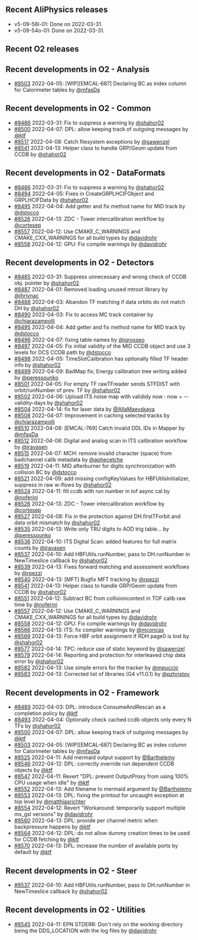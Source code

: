 ## Recent AliPhysics releases
- v5-09-56l-01: Done on 2022-03-31.
- v5-09-54o-01: Done on 2022-03-31.
## Recent O2 releases
## Recent developments in O2 - Analysis
- [\#8503](https://github.com/AliceO2Group/AliceO2/pull/8503) 2022-04-05: [WIP][EMCAL-687] Declaring BC as index column for Calorimeter tables by [@mfasDa](https://github.com/mfasDa)
## Recent developments in O2 - Common
- [\#8486](https://github.com/AliceO2Group/AliceO2/pull/8486) 2022-03-31: Fix to suppress a warning by [@shahor02](https://github.com/shahor02)
- [\#8500](https://github.com/AliceO2Group/AliceO2/pull/8500) 2022-04-07: DPL: allow keeping track of outgoing messages by [@ktf](https://github.com/ktf)
- [\#8517](https://github.com/AliceO2Group/AliceO2/pull/8517) 2022-04-08: Catch filesystem exceptions by [@sawenzel](https://github.com/sawenzel)
- [\#8541](https://github.com/AliceO2Group/AliceO2/pull/8541) 2022-04-13: Helper class to handle GRP/Geom update from CCDB by [@shahor02](https://github.com/shahor02)
## Recent developments in O2 - DataFormats
- [\#8486](https://github.com/AliceO2Group/AliceO2/pull/8486) 2022-03-31: Fix to suppress a warning by [@shahor02](https://github.com/shahor02)
- [\#8494](https://github.com/AliceO2Group/AliceO2/pull/8494) 2022-04-05: Fixes in CreateGRPLHCIFObject and GRPLHCIFData by [@shahor02](https://github.com/shahor02)
- [\#8495](https://github.com/AliceO2Group/AliceO2/pull/8495) 2022-04-04: Add getter and fix method name for MID track by [@dstocco](https://github.com/dstocco)
- [\#8526](https://github.com/AliceO2Group/AliceO2/pull/8526) 2022-04-13: ZDC - Tower intercalibration workflow by [@cortesep](https://github.com/cortesep)
- [\#8557](https://github.com/AliceO2Group/AliceO2/pull/8557) 2022-04-12: Use CMAKE_C_WARNINGS and CMAKE_CXX_WARNINGS for all build types by [@davidrohr](https://github.com/davidrohr)
- [\#8558](https://github.com/AliceO2Group/AliceO2/pull/8558) 2022-04-12: GPU: Fix compile warnings by [@davidrohr](https://github.com/davidrohr)
## Recent developments in O2 - Detectors
- [\#8485](https://github.com/AliceO2Group/AliceO2/pull/8485) 2022-03-31: Suppress unnecessary and wrong check of CCDB obj. pointer by [@shahor02](https://github.com/shahor02)
- [\#8487](https://github.com/AliceO2Group/AliceO2/pull/8487) 2022-04-01: Removed loading unused mtroot library by [@ihrivnac](https://github.com/ihrivnac)
- [\#8488](https://github.com/AliceO2Group/AliceO2/pull/8488) 2022-04-03: Abandon TF matching if data orbits do not match DH by [@shahor02](https://github.com/shahor02)
- [\#8490](https://github.com/AliceO2Group/AliceO2/pull/8490) 2022-04-03: Fix to access MC track container  by [@chiarazampolli](https://github.com/chiarazampolli)
- [\#8495](https://github.com/AliceO2Group/AliceO2/pull/8495) 2022-04-04: Add getter and fix method name for MID track by [@dstocco](https://github.com/dstocco)
- [\#8496](https://github.com/AliceO2Group/AliceO2/pull/8496) 2022-04-07: fixing table names by [@jgrosseo](https://github.com/jgrosseo)
- [\#8497](https://github.com/AliceO2Group/AliceO2/pull/8497) 2022-04-05: Fix initial validity of the MID CCDB object and use 3 levels for DCS CCDB path by [@dstocco](https://github.com/dstocco)
- [\#8498](https://github.com/AliceO2Group/AliceO2/pull/8498) 2022-04-05: TimeSlotCalibration has optionally filled TF header info by [@shahor02](https://github.com/shahor02)
- [\#8499](https://github.com/AliceO2Group/AliceO2/pull/8499) 2022-04-09: BadMap fix; Energy calibration tree writing added by [@peressounko](https://github.com/peressounko)
- [\#8501](https://github.com/AliceO2Group/AliceO2/pull/8501) 2022-04-05: For empty TF rawTFreader sends STFDIST with orbit/runNumber of prev. TF by [@shahor02](https://github.com/shahor02)
- [\#8502](https://github.com/AliceO2Group/AliceO2/pull/8502) 2022-04-06: Upload ITS noise map with valididy now : now + --validity-days by [@shahor02](https://github.com/shahor02)
- [\#8504](https://github.com/AliceO2Group/AliceO2/pull/8504) 2022-04-14: fix for laser data by [@AllaMaevskaya](https://github.com/AllaMaevskaya)
- [\#8508](https://github.com/AliceO2Group/AliceO2/pull/8508) 2022-04-07: Improvement in caching selected tracks by [@chiarazampolli](https://github.com/chiarazampolli)
- [\#8510](https://github.com/AliceO2Group/AliceO2/pull/8510) 2022-04-08: [EMCAL-769] Catch invalid DDL IDs in Mapper by [@mfasDa](https://github.com/mfasDa)
- [\#8512](https://github.com/AliceO2Group/AliceO2/pull/8512) 2022-04-08: Digital and analog scan in ITS calibration workflow by [@iravasen](https://github.com/iravasen)
- [\#8515](https://github.com/AliceO2Group/AliceO2/pull/8515) 2022-04-07: MCH: remove invalid character (space) from badchannel calib metadata by [@aphecetche](https://github.com/aphecetche)
- [\#8519](https://github.com/AliceO2Group/AliceO2/pull/8519) 2022-04-11: MID afterburner for digits synchronization with collision BC by [@dstocco](https://github.com/dstocco)
- [\#8521](https://github.com/AliceO2Group/AliceO2/pull/8521) 2022-04-09: add missing configKeyValues for HBFUtilsInitializer, suppress in raw w-flows by [@shahor02](https://github.com/shahor02)
- [\#8524](https://github.com/AliceO2Group/AliceO2/pull/8524) 2022-04-11: fill ccdb with run number in tof async cal by [@noferini](https://github.com/noferini)
- [\#8526](https://github.com/AliceO2Group/AliceO2/pull/8526) 2022-04-13: ZDC - Tower intercalibration workflow by [@cortesep](https://github.com/cortesep)
- [\#8527](https://github.com/AliceO2Group/AliceO2/pull/8527) 2022-04-08: Fix in the protection against DH.firstTForbit and data orbit mismatch by [@shahor02](https://github.com/shahor02)
- [\#8535](https://github.com/AliceO2Group/AliceO2/pull/8535) 2022-04-13: Write only TRU digits to AOD trig table... by [@peressounko](https://github.com/peressounko)
- [\#8536](https://github.com/AliceO2Group/AliceO2/pull/8536) 2022-04-10: ITS Digital Scan: added features for full matrix counts  by [@iravasen](https://github.com/iravasen)
- [\#8537](https://github.com/AliceO2Group/AliceO2/pull/8537) 2022-04-10: Add HBFUtils.runNumber, pass to DH.runNumber in NewTimeslice callback by [@shahor02](https://github.com/shahor02)
- [\#8539](https://github.com/AliceO2Group/AliceO2/pull/8539) 2022-04-13: Fixes forward matching and assessment workflows by [@rpezzi](https://github.com/rpezzi)
- [\#8540](https://github.com/AliceO2Group/AliceO2/pull/8540) 2022-04-13: [MFT] Bugfix MFT tracking by [@rpezzi](https://github.com/rpezzi)
- [\#8541](https://github.com/AliceO2Group/AliceO2/pull/8541) 2022-04-13: Helper class to handle GRP/Geom update from CCDB by [@shahor02](https://github.com/shahor02)
- [\#8551](https://github.com/AliceO2Group/AliceO2/pull/8551) 2022-04-12: Subtract BC from collisioncontext in TOF calib raw time by [@noferini](https://github.com/noferini)
- [\#8557](https://github.com/AliceO2Group/AliceO2/pull/8557) 2022-04-12: Use CMAKE_C_WARNINGS and CMAKE_CXX_WARNINGS for all build types by [@davidrohr](https://github.com/davidrohr)
- [\#8558](https://github.com/AliceO2Group/AliceO2/pull/8558) 2022-04-12: GPU: Fix compile warnings by [@davidrohr](https://github.com/davidrohr)
- [\#8566](https://github.com/AliceO2Group/AliceO2/pull/8566) 2022-04-13: ITS: fix compiler warnings by [@mconcas](https://github.com/mconcas)
- [\#8569](https://github.com/AliceO2Group/AliceO2/pull/8569) 2022-04-13: Force HBF orbit assignment if RDH page0 is lost by [@shahor02](https://github.com/shahor02)
- [\#8577](https://github.com/AliceO2Group/AliceO2/pull/8577) 2022-04-14: TPC: reduce use of static keyword by [@sawenzel](https://github.com/sawenzel)
- [\#8579](https://github.com/AliceO2Group/AliceO2/pull/8579) 2022-04-14: Reporting and protection for interleaved chip data error by [@shahor02](https://github.com/shahor02)
- [\#8582](https://github.com/AliceO2Group/AliceO2/pull/8582) 2022-04-13: Use simple errors for the tracker by [@mpuccio](https://github.com/mpuccio)
- [\#8583](https://github.com/AliceO2Group/AliceO2/pull/8583) 2022-04-13: Corrected list of libraries (G4 v11.0.1) by [@pzhristov](https://github.com/pzhristov)
## Recent developments in O2 - Framework
- [\#8489](https://github.com/AliceO2Group/AliceO2/pull/8489) 2022-04-03: DPL: introduce ConsumeAndRescan as a completion policy by [@ktf](https://github.com/ktf)
- [\#8493](https://github.com/AliceO2Group/AliceO2/pull/8493) 2022-04-04: Optionally check cached ccdb objects only every N TFs by [@shahor02](https://github.com/shahor02)
- [\#8500](https://github.com/AliceO2Group/AliceO2/pull/8500) 2022-04-07: DPL: allow keeping track of outgoing messages by [@ktf](https://github.com/ktf)
- [\#8503](https://github.com/AliceO2Group/AliceO2/pull/8503) 2022-04-05: [WIP][EMCAL-687] Declaring BC as index column for Calorimeter tables by [@mfasDa](https://github.com/mfasDa)
- [\#8525](https://github.com/AliceO2Group/AliceO2/pull/8525) 2022-04-11: Add mermaid output support by [@Barthelemy](https://github.com/Barthelemy)
- [\#8546](https://github.com/AliceO2Group/AliceO2/pull/8546) 2022-04-12: DPL: correctly override run dependent CCDB objects by [@ktf](https://github.com/ktf)
- [\#8547](https://github.com/AliceO2Group/AliceO2/pull/8547) 2022-04-11: Revert "DPL: prevent OutputProxy from using 100% CPU usage when idle" by [@ktf](https://github.com/ktf)
- [\#8552](https://github.com/AliceO2Group/AliceO2/pull/8552) 2022-04-13: Add filename to mermaid argument by [@Barthelemy](https://github.com/Barthelemy)
- [\#8553](https://github.com/AliceO2Group/AliceO2/pull/8553) 2022-04-13: DPL: fixing the printout for uncaught exception at top level by [@matthiasrichter](https://github.com/matthiasrichter)
- [\#8554](https://github.com/AliceO2Group/AliceO2/pull/8554) 2022-04-12: Revert "Workaround: temporarily support multiple ms_gsl versions" by [@davidrohr](https://github.com/davidrohr)
- [\#8560](https://github.com/AliceO2Group/AliceO2/pull/8560) 2022-04-13: DPL: provide per channel metric when backpressure happens by [@ktf](https://github.com/ktf)
- [\#8564](https://github.com/AliceO2Group/AliceO2/pull/8564) 2022-04-12: DPL: do not allow dummy creation times to be used for CCDB fetching by [@ktf](https://github.com/ktf)
- [\#8570](https://github.com/AliceO2Group/AliceO2/pull/8570) 2022-04-13: DPL: increase the number of available ports by default by [@ktf](https://github.com/ktf)
## Recent developments in O2 - Steer
- [\#8537](https://github.com/AliceO2Group/AliceO2/pull/8537) 2022-04-10: Add HBFUtils.runNumber, pass to DH.runNumber in NewTimeslice callback by [@shahor02](https://github.com/shahor02)
## Recent developments in O2 - Utilities
- [\#8545](https://github.com/AliceO2Group/AliceO2/pull/8545) 2022-04-11: EPN STDERR: Don't rely on the working directory being the DDS_LOCATION with the log files by [@davidrohr](https://github.com/davidrohr)
